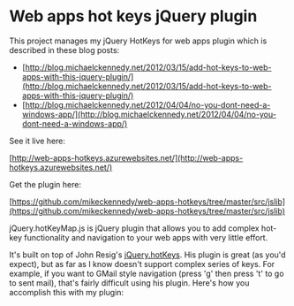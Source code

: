 Web apps hot keys jQuery plugin
================

This project manages my jQuery HotKeys for web apps plugin which is described in these 
blog posts:

* [http://blog.michaelckennedy.net/2012/03/15/add-hot-keys-to-web-apps-with-this-jquery-plugin/](http://blog.michaelckennedy.net/2012/03/15/add-hot-keys-to-web-apps-with-this-jquery-plugin/)
* [http://blog.michaelckennedy.net/2012/04/04/no-you-dont-need-a-windows-app/](http://blog.michaelckennedy.net/2012/04/04/no-you-dont-need-a-windows-app/)


See it live here:

[http://web-apps-hotkeys.azurewebsites.net/](http://web-apps-hotkeys.azurewebsites.net/)

Get the plugin here:

[https://github.com/mikeckennedy/web-apps-hotkeys/tree/master/src/jslib](https://github.com/mikeckennedy/web-apps-hotkeys/tree/master/src/jslib)

jQuery.hotKeyMap.js is jQuery plugin that allows you to add complex hot-key 
functionality and navigation to your web apps with very little effort.

It's built on top of John Resig's [jQuery.hotKeys](https://github.com/jeresig/jquery.hotkeys). His plugin is great 
(as you'd expect), but as far as I know doesn't support complex series of keys. 
For example, if you want to GMail style navigation (press 'g' then press 't' 
to go to sent mail), that's fairly difficult using his plugin. Here's how you 
accomplish this with my plugin:

